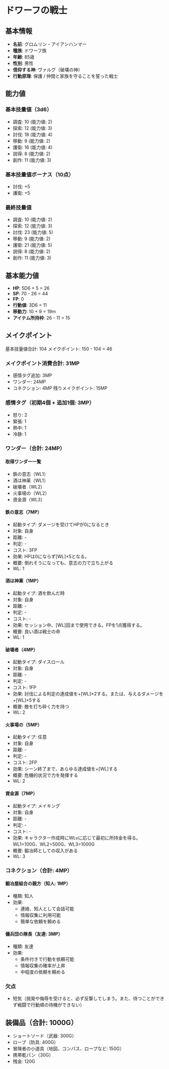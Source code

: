 # ドワーフの戦士

## 基本情報
- **名前**: グロムリン・アイアンハンマー
- **種族**: ドワーフ族
- **年齢**: 85歳
- **性別**: 男性
- **信仰する神**: ヴァルグ（破壊の神）
- **行動原理**: 保護 / 仲間と家族を守ることを誓った戦士

## 能力値
### 基本技量値（3d6）
- 調査: 10 (能力値: 2)
- 探索: 12 (能力値: 3)
- 討伐: 18 (能力値: 4)
- 移動: 9 (能力値: 2)
- 護衛: 16 (能力値: 4)
- 説得: 8 (能力値: 2)
- 創作: 11 (能力値: 3)

### 基本技量値ボーナス（10点）
- 討伐: +5
- 護衛: +5

### 最終技量値
- 調査: 10 (能力値: 2)
- 探索: 12 (能力値: 3)
- 討伐: 23 (能力値: 5)
- 移動: 9 (能力値: 2)
- 護衛: 21 (能力値: 5)
- 説得: 8 (能力値: 2)
- 創作: 11 (能力値: 3)

## 基本能力値
- **HP**: 5D6 + 5 = 26
- **SP**: 70 - 26 = 44
- **FP**: 0
- **行動値**: 3D6 = 11
- **移動力**: 10 + 9 = 19m
- **アイテム所持枠**: 26 - 11 = 15

## メイクポイント
基本技量値合計: 104
メイクポイント: 150 - 104 = 46

### メイクポイント消費合計: 31MP
- 感情タグ追加: 3MP
- ワンダー: 24MP
- コネクション: 4MP
残りメイクポイント: 15MP

### 感情タグ（初期4個 + 追加1個: 3MP）
- 怒り: 2
- 緊張: 1
- 熱中: 1
- 冷静: 1

### ワンダー（合計: 24MP）

#### 取得ワンダー一覧
- 鉄の意志（WL1）
- 酒は神薬（WL1）
- 破壊者（WL2）
- 火事場の（WL2）
- 資金源（WL3）

#### 鉄の意志（7MP）
- 起動タイプ: ダメージを受けてHPが0になるとき
- 対象: 自身
- 距離: -
- 判定: -
- コスト: 3FP
- 効果: HPは0にならず[WL]×5となる。
- 概要: 倒れそうになっても、意志の力で立ち上がる
- WL: 1

#### 酒は神薬（1MP）
- 起動タイプ: 酒を飲んだ時
- 対象: 自身
- 距離: -
- 判定: -
- コスト: -
- 効果: セッション中、[WL]回まで使用できる。FPを1点獲得する。
- 概要: 良い酒は戦士の命
- WL: 1

#### 破壊者（4MP）
- 起動タイプ: ダイスロール
- 対象: 自身
- 距離: -
- 判定: -
- コスト: 1FP
- 効果: 討伐による判定の達成値を+[WL]×2する。または、与えるダメージを+[WL]×5する
- 概要: 敵を打ち砕く力を持つ
- WL: 2

#### 火事場の（5MP）
- 起動タイプ: 任意
- 対象: 自身
- 距離: -
- 判定: -
- コスト: 2FP
- 効果: シーン終了まで、あらゆる達成値を+[WL]する
- 概要: 危機的状況で力を発揮する
- WL: 2

#### 資金源（7MP）
- 起動タイプ: メイキング
- 対象: 自身
- 距離: -
- 判定: -
- コスト: -
- 効果: キャラクター作成時にWLvに応じて最初に所持金を得る。WL1=100G、WL2=500G、WL3=1000G
- 概要: 鍛冶師としての収入がある
- WL: 3

### コネクション（合計: 4MP）
#### 鍛冶屋組合の親方（知人: 1MP）
- 種類: 知人
- 効果:
  - 連絡、知人として会話可能
  - 情報収集に利用可能
  - 簡単な依頼を頼める

#### 傭兵団の隊長（友達: 3MP）
- 種類: 友達
- 効果:
  - 条件付きで行動を依頼可能
  - 情報収集の確率が上昇
  - 中程度の依頼を頼める

### 欠点
- 短気（挑発や侮辱を受けると、必ず反撃してしまう。また、待つことができず戦闘で行動順の待機ができない）

## 装備品（合計: 1000G）
- ショートソード（武器: 300G）
- ローブ（防具: 400G）
- 冒険者の小道具（地図、コンパス、ロープなど: 150G）
- 携帯乾パン（30G）
- 残金: 120G
